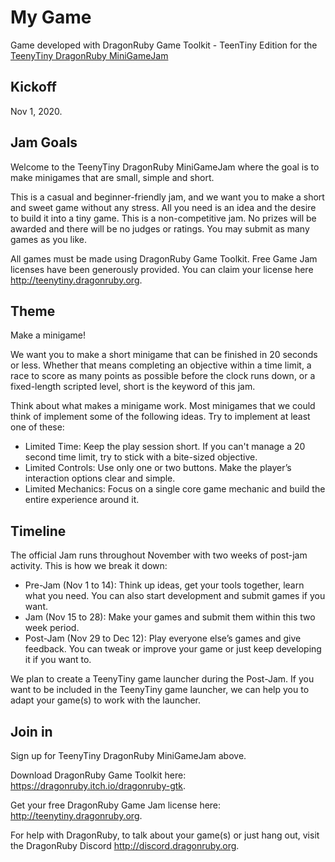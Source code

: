 # My Game

Game developed with DragonRuby Game Toolkit - TeenTiny Edition for the [TeenyTiny DragonRuby MiniGameJam](https://itch.io/jam/teenytiny-dragonruby-minigamejam-2020)

## Kickoff

Nov 1, 2020.

## Jam Goals

Welcome to the TeenyTiny DragonRuby MiniGameJam where the goal is to make minigames that are small, simple and short.

This is a casual and beginner-friendly jam, and we want you to make a short and sweet game without any stress. All you need is an idea and the desire to build it into a tiny game. This is a non-competitive jam. No prizes will be awarded and there will be no judges or ratings. You may submit as many games as you like.

All games must be made using DragonRuby Game Toolkit. Free Game Jam licenses have been generously provided. You can claim your license here <http://teenytiny.dragonruby.org>.

## Theme

Make a minigame!

We want you to make a short minigame that can be finished in 20 seconds or less. Whether that means completing an objective within a time limit, a race to score as many points as possible before the clock runs down, or a fixed-length scripted level, short is the keyword of this jam.

Think about what makes a minigame work. Most minigames that we could think of implement some of the following ideas. Try to implement at least one of these:

- Limited Time: Keep the play session short. If you can't manage a 20 second time limit, try to stick with a bite-sized objective.
- Limited Controls: Use only one or two buttons. Make the player’s interaction options clear and simple.
- Limited Mechanics: Focus on a single core game mechanic and build the entire experience around it.

## Timeline

The official Jam runs throughout November with two weeks of post-jam activity. This is how we break it down:

- Pre-Jam (Nov 1 to 14): Think up ideas, get your tools together, learn what you need. You can also start development and submit games if you want.
- Jam (Nov 15 to 28): Make your games and submit them within this two week period.
- Post-Jam (Nov 29 to Dec 12): Play everyone else’s games and give feedback. You can tweak or improve your game or just keep developing it if you want to. 

We plan to create a TeenyTiny game launcher during the Post-Jam. If you want to be included in the TeenyTiny game launcher, we can help you to adapt your game(s) to work with the launcher.

## Join in

Sign up for TeenyTiny DragonRuby MiniGameJam above.

Download DragonRuby Game Toolkit here: <https://dragonruby.itch.io/dragonruby-gtk>.

Get your free DragonRuby Game Jam license here: <http://teenytiny.dragonruby.org>.

For help with DragonRuby, to talk about your game(s) or just hang out, visit the DragonRuby Discord <http://discord.dragonruby.org>.

